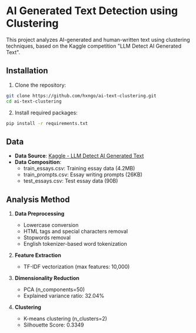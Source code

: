 # AI Generated Text Detection using Clustering

This project analyzes AI-generated and human-written text using clustering techniques, based on the Kaggle competition "LLM Detect AI Generated Text".

## Installation

1. Clone the repository:
```bash
git clone https://github.com/hxngo/ai-text-clustering.git
cd ai-text-clustering
```

2. Install required packages:
```bash
pip install -r requirements.txt
```

## Data

- **Data Source**: [Kaggle - LLM Detect AI Generated Text](https://www.kaggle.com/competitions/llm-detect-ai-generated-text/data)
- **Data Composition**:
  - train_essays.csv: Training essay data (4.2MB)
  - train_prompts.csv: Essay writing prompts (26KB)
  - test_essays.csv: Test essay data (90B)

## Analysis Method

1. **Data Preprocessing**
   - Lowercase conversion
   - HTML tags and special characters removal
   - Stopwords removal
   - English tokenizer-based word tokenization

2. **Feature Extraction**
   - TF-IDF vectorization (max features: 10,000)

3. **Dimensionality Reduction**
   - PCA (n_components=50)
   - Explained variance ratio: 32.04%

4. **Clustering**
   - K-means clustering (n_clusters=2)
   - Silhouette Score: 0.3349
